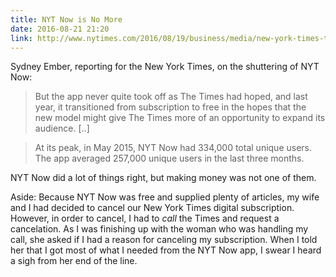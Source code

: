 ```yaml
---
title: NYT Now is No More
date: 2016-08-21 21:20
link: http://www.nytimes.com/2016/08/19/business/media/new-york-times-to-shelve-nyt-now-app.html
---
```

Sydney Ember, reporting for the New York Times, on the shuttering of NYT Now:

> But the app never quite took off as The Times had hoped, and last year, it transitioned from subscription to free in the hopes that the new model might give The Times more of an opportunity to expand its audience. [..]

> At its peak, in May 2015, NYT Now had 334,000 total unique users. The app averaged 257,000 unique users in the last three months.

NYT Now did a lot of things right, but making money was not one of them.

Aside: Because NYT Now was free and supplied plenty of articles, my wife and I had decided to cancel our New York Times digital subscription. However, in order to cancel, I had to _call_ the Times and request a cancelation. As I was finishing up with the woman who was handling my call, she asked if I had a reason for canceling my subscription. When I told her that I got most of what I needed from the NYT Now app, I swear I heard a sigh from her end of the line.
